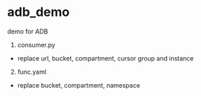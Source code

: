 # adb_demo
demo for ADB

1. consumer.py
- replace url, bucket, compartment, cursor group and instance

2. func.yaml
- replace bucket, compartment, namespace
